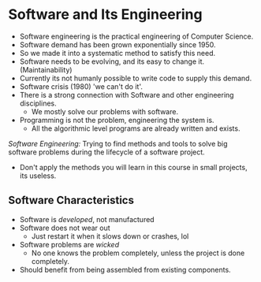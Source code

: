# Software and Its Engineering

- Software engineering is the practical engineering of Computer Science.
- Software demand has been grown exponentially since 1950.
- So we made it into a systematic method to satisfy this need.
- Software needs to be evolving, and its easy to change it. (Maintainability)
- Currently its not humanly possible to write code to supply this demand.
- Software crisis (1980) 'we can't do it'.
- There is a strong connection with Software and other engineering disciplines.
  * We mostly solve our problems with software.
- Programming is not the problem, engineering the system is.
  * All the algorithmic level programs are already written and exists.

*Software Engineering:* Trying to find methods and tools to solve big software problems during the lifecycle of a software project.

- Don't apply the methods you will learn in this course in small projects, its useless.

## Software Characteristics

- Software is *developed*, not manufactured
- Software does not wear out
  * Just restart it when it slows down or crashes, lol
- Software problems are *wicked*
  * No one knows the problem completely, unless the project is done completely.
- Should benefit from being assembled from existing components.
